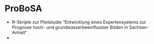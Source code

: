# ProBoSA
* R-Skripte zur Pilotstudie “Entwicklung eines Expertensystems zur Prognose hoch- und grundwasserbeeinflusster  Böden in Sachsen-Anhalt”
* 
